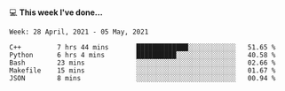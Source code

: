 💻 **This week I've done...**

<!--START_SECTION:waka-->
```text
Week: 28 April, 2021 - 05 May, 2021

C++         7 hrs 44 mins       █████████████░░░░░░░░░░░░   51.65 % 
Python      6 hrs 4 mins        ██████████░░░░░░░░░░░░░░░   40.58 % 
Bash        23 mins             ░░░░░░░░░░░░░░░░░░░░░░░░░   02.66 % 
Makefile    15 mins             ░░░░░░░░░░░░░░░░░░░░░░░░░   01.67 % 
JSON        8 mins              ░░░░░░░░░░░░░░░░░░░░░░░░░   00.94 %
```
<!--END_SECTION:waka-->
